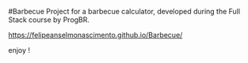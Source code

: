 #Barbecue
Project for a barbecue calculator, developed during the Full Stack course by ProgBR.

https://felipeanselmonascimento.github.io/Barbecue/

enjoy !
